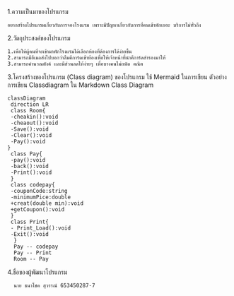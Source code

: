 1.ความเป็นมาของโปรแกรม
```
อยากสร้างโปรแกรมเกี่ยวกับการจองโรงแรม เพราะมีปัญหาเกี่ยวกับการที่คนเข้าพักเยอะ บริการไม่ทั่วถึง 
 ```
 2.วัตถุประสงค์ของโปรแกรม
```
1.เพื่อให้ผู้คนที่จะเข้ามาพักโรงแรมได้เลือกห้องที่ต้องการได้ง่ายขึ้น
2.สามารถมีอีเมลส่งไปบอกว่าลืมคีการ์ดเข้าห้องเพื่อให้เจ้าหน้าที่นำคีการ์ดสำรองมาให้
3.สามารถคำนวณตังค์ เเละมีส่วนลดให้ง่ายๆ เพื่อบางคนไม่ถนัด คณิต
```
3.โครงสร้างของโปรแกรม (Class diagram) ของโปรแกรม ใช้ Mermaid ในการเขียน ตัวอย่าง การเขียน Classdiagram ใน Markdown Class Diagram
```mermaid
classDiagram
 direction LR
 class Room{
 -cheakin():void
 -cheaout():void
 -Save():void
 -Clear():void
 -Pay():void
}
 class Pay{
 -pay():void
 -back():void
 -Print():void
 }
 class codepay{
 -couponCode:string
 -minimumPice:double
 +creat(double min):void
 +getCoupon():void
 }
 class Print{
 - Print_Load():void
 -Exit():void
  }
  Pay -- codepay
  Pay -- Print
  Room -- Pay
  ```
 4.ชื่อของผู้พัฒนาโปรแกรม
  ```
    นาย ธนาโชค สุวรรณ์ 653450287-7
  ```
